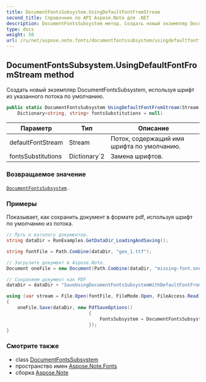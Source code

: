 ```yaml
---
title: DocumentFontsSubsystem.UsingDefaultFontFromStream
second_title: Справочник по API Aspose.Note для .NET
description: DocumentFontsSubsystem метод. Создать новый экземпляр DocumentFontsSubsystem используя шрифт из указанного потока по умолчанию.
type: docs
weight: 50
url: /ru/net/aspose.note.fonts/documentfontssubsystem/usingdefaultfontfromstream/
---
```

## DocumentFontsSubsystem.UsingDefaultFontFromStream method

Создать новый экземпляр DocumentFontsSubsystem, используя шрифт из указанного потока по умолчанию.

```csharp
public static DocumentFontsSubsystem UsingDefaultFontFromStream(Stream defaultFontStream, 
    Dictionary<string, string> fontsSubstitutions = null)
```

| Параметр | Тип | Описание |
| --- | --- | --- |
| defaultFontStream | Stream | Поток, содержащий имя шрифта по умолчанию. |
| fontsSubstitutions | Dictionary`2 | Замена шрифтов. |

### Возвращаемое значение

[`DocumentFontsSubsystem`](../) .

### Примеры

Показывает, как сохранить документ в формате pdf, используя шрифт по умолчанию из потока.

```csharp
// Путь к каталогу документов.
string dataDir = RunExamples.GetDataDir_LoadingAndSaving();

string fontFile = Path.Combine(dataDir, "geo_1.ttf");

// Загрузите документ в Aspose.Note.
Document oneFile = new Document(Path.Combine(dataDir, "missing-font.one"));

// Сохраняем документ как PDF
dataDir = dataDir + "SaveUsingDocumentFontsSubsystemWithDefaultFontFromStream_out.pdf";

using (var stream = File.Open(fontFile, FileMode.Open, FileAccess.Read, FileShare.Read))
{
    oneFile.Save(dataDir, new PdfSaveOptions()
                              {
                                  FontsSubsystem = DocumentFontsSubsystem.UsingDefaultFontFromStream(stream)
                              });
}
```

### Смотрите также

* class [DocumentFontsSubsystem](../)
* пространство имен [Aspose.Note.Fonts](../../documentfontssubsystem/)
* сборка [Aspose.Note](../../../)


